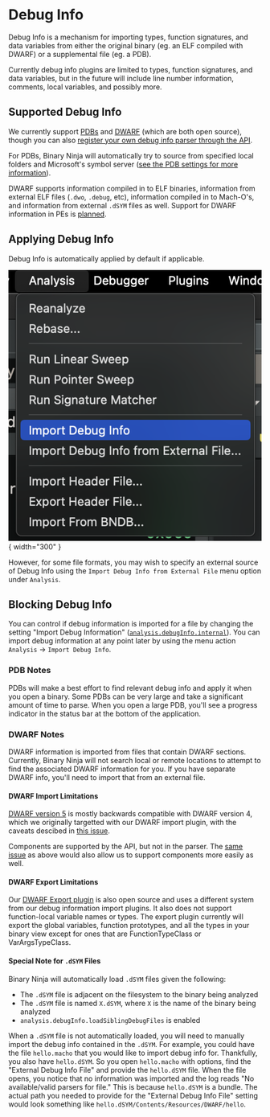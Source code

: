 # Debug Info

Debug Info is a mechanism for importing types, function signatures, and data variables from either the original binary (eg. an ELF compiled with DWARF) or a supplemental file (eg. a PDB).

Currently debug info plugins are limited to types, function signatures, and data variables, but in the future will include line number information, comments, local variables, and possibly more.

## Supported Debug Info

We currently support [PDBs](https://github.com/Vector35/binaryninja-api/tree/dev/rust/examples/pdb-ng) and [DWARF](https://github.com/Vector35/binaryninja-api/tree/dev/rust/examples/dwarf/dwarf_import) (which are both open source), though you can also [register your own debug info parser through the API](https://api.binary.ninja/binaryninja.debuginfo-module.html#binaryninja.debuginfo.DebugInfoParser).

For PDBs, Binary Ninja will automatically try to source from specified local folders and Microsoft's symbol server ([see the PDB settings for more information](../settings.md#all-settings)).

DWARF supports information compiled in to ELF binaries, information from external ELF files (`.dwo`, `.debug`, etc), information compiled in to Mach-O's, and information from external `.dSYM` files as well. Support for DWARF information in PEs is [planned](https://github.com/Vector35/binaryninja-api/issues/1555).

## Applying Debug Info

Debug Info is automatically applied by default if applicable.

![Import Debug Info >](../../img/import-debug-info.png "Import Debug Info"){ width="300" }

However, for some file formats, you may wish to specify an external source of Debug Info using the `Import Debug Info from External File` menu option under `Analysis`.

## Blocking Debug Info

You can control if debug information is imported for a file by changing the setting "Import Debug Information" ([`analysis.debugInfo.internal`](https://docs.binary.ninja/guide/settings.html#analysis.debugInfo.internal)). You can import debug information at any point later by using the menu action `Analysis` -> `Import Debug Info`.

### PDB Notes

PDBs will make a best effort to find relevant debug info and apply it when you open a binary. Some PDBs can be very large and take a significant amount of time to parse. When you open a large PDB, you'll see a progress indicator in the status bar at the bottom of the application.

### DWARF Notes

DWARF information is imported from files that contain DWARF sections. Currently, Binary Ninja will not search local or remote locations to attempt to find the associated DWARF information for you. If you have separate DWARF info, you'll need to import that from an external file.

#### DWARF Import Limitations

[DWARF version 5](https://dwarfstd.org/dwarf5std.html) is mostly backwards compatible with DWARF version 4, which we originally targetted with our DWARF import plugin, with the caveats descibed in [this issue](https://github.com/Vector35/binaryninja-api/issues/5423).

Components are supported by the API, but not in the parser. The [same issue](https://github.com/Vector35/binaryninja-api/issues/5423) as above would also allow us to support components more easily as well.

#### DWARF Export Limitations

Our [DWARF Export plugin](https://github.com/Vector35/binaryninja-api/tree/dev/rust/examples/dwarf/dwarf_export) is also open source and uses a different system from our debug information import plugins. It also does not support function-local variable names or types. The export plugin currently will export the global variables, function prototypes, and all the types in your binary view except for ones that are FunctionTypeClass or VarArgsTypeClass.

#### Special Note for `.dSYM` Files

Binary Ninja will automatically load `.dSYM` files given the following:
- The `.dSYM` file is adjacent on the filesystem to the binary being analyzed
- The `.dSYM` file is named `X.dSYM`, where `X` is the name of the binary being analyzed
- `analysis.debugInfo.loadSiblingDebugFiles` is enabled

When a `.dSYM` file is not automatically loaded, you will need to manually import the debug info contained in the `.dSYM`.
For example, you could have the file `hello.macho` that you would like to import debug info for. Thankfully, you also have `hello.dSYM`. So you open `hello.macho` with options, find the "External Debug Info File" and provide the `hello.dSYM` file. When the file opens, you notice that no information was imported and the log reads "No available/valid parsers for file." This is because `hello.dSYM` is a bundle. The actual path you needed to provide for the "External Debug Info File" setting would look something like `hello.dSYM/Contents/Resources/DWARF/hello`.

